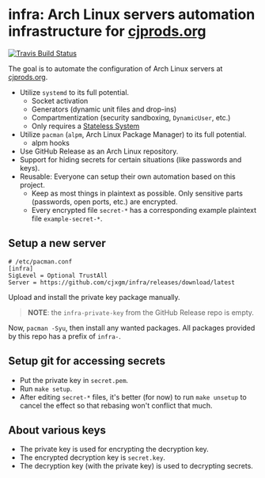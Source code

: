 # infra: Arch Linux servers automation infrastructure for [cjprods.org]
[![Travis Build Status][build-badge]][travis-project]

[cjprods.org]: https://cjprods.org
[build-badge]: https://img.shields.io/travis/cjxgm/infra.svg?style=for-the-badge&logo=travis&maxAge=5
[travis-project]: https://travis-ci.org/cjxgm/infra

The goal is to automate the configuration of Arch Linux servers
at [cjprods.org].

- Utilize `systemd` to its full potential.
  - Socket activation
  - Generators (dynamic unit files and drop-ins)
  - Compartmentization (security sandboxing, `DynamicUser`, etc.)
  - Only requires a [Stateless System]
- Utilize `pacman` (`alpm`, Arch Linux Package Manager) to its full potential.
  - alpm hooks
- Use GitHub Release as an Arch Linux repository.
- Support for hiding secrets for certain situations (like passwords and keys).
- Reusable: Everyone can setup their own automation based on this project.
  - Keep as most things in plaintext as possible.
    Only sensitive parts (passwords, open ports, etc.) are encrypted.
  - Every encrypted file `secret-*` has a corresponding
    example plaintext file `example-secret-*`.

[Stateless System]: http://0pointer.net/blog/projects/stateless.html

## Setup a new server
```
# /etc/pacman.conf
[infra]
SigLevel = Optional TrustAll
Server = https://github.com/cjxgm/infra/releases/download/latest
```

Upload and install the private key package manually.

> **NOTE**: the `infra-private-key` from the GitHub Release repo is empty.

Now, `pacman -Syu`, then install any wanted packages.
All packages provided by this repo has a prefix of `infra-`.

## Setup git for accessing secrets
- Put the private key in `secret.pem`.
- Run `make setup`.
- After editing `secret-*` files, it's better (for now) to
  run `make unsetup` to cancel the effect
  so that rebasing won't conflict that much.

## About various keys
- The private key is used for encrypting the decryption key.
- The encrypted decryption key is `secret.key`.
- The decryption key (with the private key) is used to decrypting secrets.

